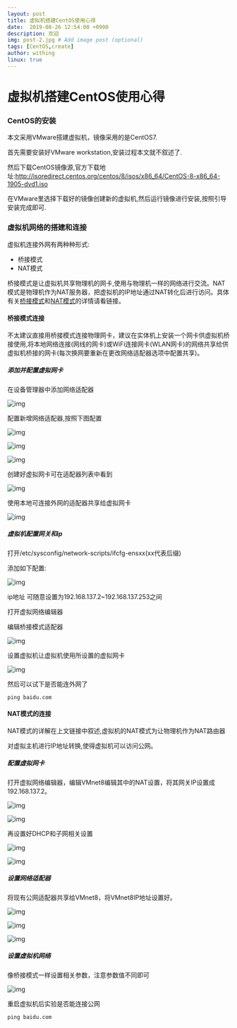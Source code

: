 ```yaml
---
layout: post
title: 虚拟机搭建CentOS使用心得
date:  2019-08-26 12:54:00 +0900
description: 欢迎
img: post-2.jpg # Add image post (optional)
tags: [CentOS,create]
author: withing
linux: true
---
```


# **虚拟机搭建CentOS使用心得**

### **CentOS的安装**

本文采用VMware搭建虚拟机，镜像采用的是CentOS7.

首先需要安装好VMware workstation,安装过程本文就不叙述了.

然后下载CentOS镜像源,官方下载地址:http://isoredirect.centos.org/centos/8/isos/x86_64/CentOS-8-x86_64-1905-dvd1.iso

在VMware里选择下载好的镜像创建新的虚拟机,然后运行镜像进行安装,按照引导安装完成即可.

### **虚拟机网络的搭建和连接**

虚拟机连接外网有两种种形式:

+ 桥接模式
+ NAT模式

桥接模式是让虚拟机共享物理机的网卡,使用与物理机一样的网络进行交流。NAT模式是物理机作为NAT服务器，把虚拟机的IP地址通过NAT转化后进行访问。具体有关[桥接模式]()和[NAT模式](https://withingwolf.github.io./NAT/)的详情请看链接。

#### **桥接模式连接**

不太建议直接用桥接模式连接物理网卡，建议在实体机上安装一个网卡供虚拟机桥接使用,将本地网络连接(网线的网卡)或WiFi连接网卡(WLAN网卡)的网络共享给供虚拟机桥接的网卡(每次换网要重新在更改网络适配器选项中配置共享)。

##### **添加并配置虚拟网卡**

在设备管理器中添加网络适配器

![img]({{site.imagepath}}/centos/1.png)

配置新增网络适配器,按照下图配置

![img]({{site.imagepath}}/centos/2.png)

![img]({{site.imagepath}}/centos/3.png)

![img]({{site.imagepath}}/centos/4.png)

创建好虚拟网卡可在适配器列表中看到

![img]({{site.imagepath}}/centos/5.png)

使用本地可连接外网的适配器共享给虚拟网卡

![img]({{site.imagepath}}/centos/6.png)

#####  **虚拟机配置网关和ip**

打开/etc/sysconfig/network-scripts/ifcfg-ensxx(xx代表后缀)

添加如下配置:

![img]({{site.imagepath}}/centos/7.png)

ip地址 可随意设置为192.168.137.2~192.168.137.253之间

打开虚拟网络编辑器

编辑桥接模式适配器

![img]({{site.imagepath}}/centos/8.png)

设置虚拟机让虚拟机使用所设置的虚拟网卡

![img]({{site.imagepath}}/centos/9.png)

然后可以试下是否能连外网了

```linux
ping baidu.com
```

#### **NAT模式的连接**

NAT模式的详解在上文链接中叙述,虚拟机的NAT模式为让物理机作为NAT路由器

对虚拟主机进行IP地址转换,使得虚拟机可以访问公网。

##### **配置虚拟网卡**

打开虚拟网络编辑器，编辑VMnet8编辑其中的NAT设置，将其网关IP设置成192.168.137.2。

![img]({{site.imagepath}}/centos/10.png)

![img]({{site.imagepath}}/centos/11.png)

再设置好DHCP和子网相关设置

![img]({{site.imagepath}}/centos/12.png)

![img]({{site.imagepath}}/centos/13.png)

##### **设置网络适配器**

将现有公网适配器共享给VMnet8，将VMnet8IP地址设置好。

![img]({{site.imagepath}}/centos/14.png)

![img]({{site.imagepath}}/centos/15.png)

![img]({{site.imagepath}}/centos/16.png)

##### **设置虚拟机网络**

像桥接模式一样设置相关参数，注意参数值不同即可

![img]({{site.imagepath}}/centos/17.png)

重启虚拟机后实验是否能连接公网

```
ping baidu.com
```














